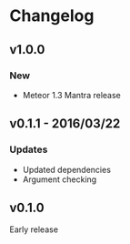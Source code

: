 # Changelog

## v1.0.0

### New

*   Meteor 1.3 Mantra release

## v0.1.1 - 2016/03/22

### Updates

*   Updated dependencies
*   Argument checking

## v0.1.0

Early release
